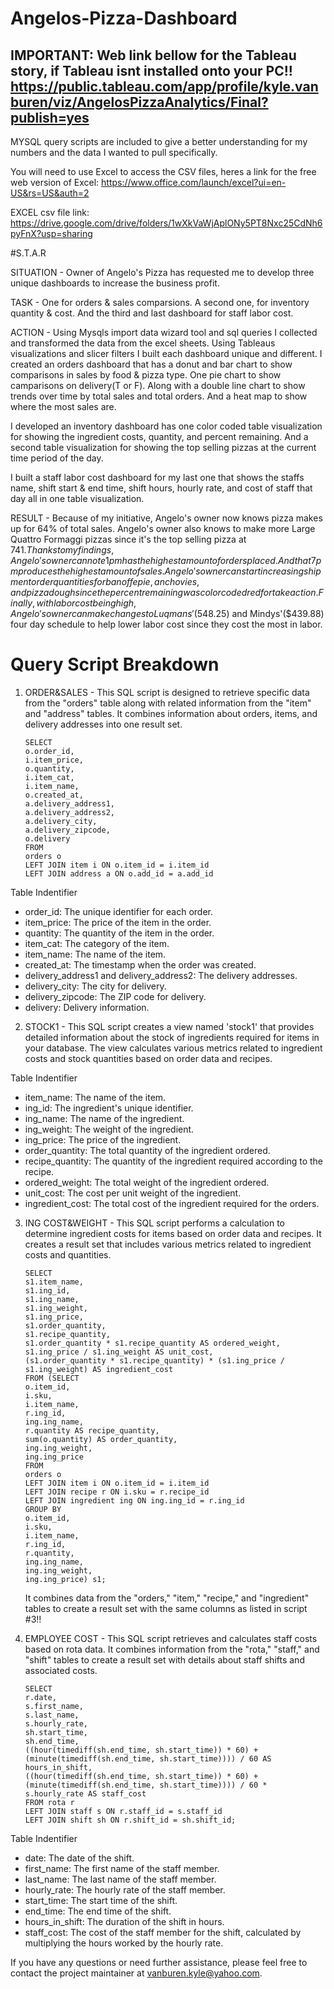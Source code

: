 # Angelos-Pizza-Dashboard
## IMPORTANT: Web link bellow for the Tableau story, if Tableau isnt installed onto your PC!! https://public.tableau.com/app/profile/kyle.vanburen/viz/AngelosPizzaAnalytics/Final?publish=yes

 MYSQL query scripts are included to give a better understanding for my numbers and the data I wanted to pull specifically.

You will need to use Excel to access the CSV files, heres a link for the free web version of Excel: https://www.office.com/launch/excel?ui=en-US&rs=US&auth=2
 
 EXCEL csv file link: https://drive.google.com/drive/folders/1wXkVaWjAplONy5PT8Nxc25CdNh6pyFnX?usp=sharing

#S.T.A.R

SITUATION - Owner of Angelo's Pizza has requested me to develop three unique dashboards to increase the business profit.

TASK - One for orders & sales comparsions. A second one, for inventory quantity & cost. And the third and last dashboard for staff labor cost.

ACTION - Using Mysqls import data wizard tool and sql queries I collected and transformed the data from the excel sheets. Using Tableaus visualizations and slicer filters I built each dashboard unique and different. I created an orders dashboard that has a donut and bar chart to show comparisons in sales by food & pizza type. One pie chart to show camparisons on delivery(T or F). Along with a double line chart to show trends over time by total sales and total orders. And a heat map to show where the most sales are.

I developed an inventory dashboard has one color coded table visualization for showing the ingredient costs, quantity, and percent remaining. And a second table visualization for showing the top selling pizzas at the current time period of the day.


I built a staff labor cost dashboard for my last one that shows the staffs name, shift start & end time, shift hours, hourly rate, and cost of staff that day all in one table visualization.

RESULT - Because of my initiative, Angelo's owner now knows pizza makes up for 64% of total sales. Angelo's owner also knows to make more Large Quattro Formaggi pizzas since it's the top selling pizza at $741. Thanks to my findings, Angelo's owner can note 1pm has the highest amount of orders placed. And that 7pm produces the highest amount of sales. Angelo's owner can start increasing shipment order quantities for banoffe pie, anchovies, and pizza dough since the percent remaining was color coded red for take action. Finally, with labor cost being high, Angelo's owner can make changes to Luqmans'($548.25) and Mindys'($439.88) four day schedule to help lower labor cost since they cost the most in labor.


 # Query Script Breakdown
 1. ORDER&SALES - This SQL script is designed to retrieve specific data from the "orders" table along with related information from the "item" and "address" tables. It combines information about orders, items, and delivery addresses into one result set.

        SELECT
	    o.order_id,
	    i.item_price,
	    o.quantity,
	    i.item_cat,
	    i.item_name,
	    o.created_at,
	    a.delivery_address1,
	    a.delivery_address2,
	    a.delivery_city,
	    a.delivery_zipcode,
	    o.delivery 
        FROM
	    orders o
	    LEFT JOIN item i ON o.item_id = i.item_id
	    LEFT JOIN address a ON o.add_id = a.add_id

Table Indentifier
    
- order_id: The unique identifier for each order.
- item_price: The price of the item in the order.
- quantity: The quantity of the item in the order.
- item_cat: The category of the item.
- item_name: The name of the item.
- created_at: The timestamp when the order was created.
- delivery_address1 and delivery_address2: The delivery addresses.
- delivery_city: The city for delivery.
- delivery_zipcode: The ZIP code for delivery.
- delivery: Delivery information.


2. STOCK1 - This SQL script creates a view named 'stock1' that provides detailed information about the stock of ingredients required for items in your database. The view calculates various metrics related to ingredient costs and stock quantities based on order data and recipes.

Table Indentifier

- item_name: The name of the item.
- ing_id: The ingredient's unique identifier.
- ing_name: The name of the ingredient.
- ing_weight: The weight of the ingredient.
- ing_price: The price of the ingredient.
- order_quantity: The total quantity of the ingredient ordered.
- recipe_quantity: The quantity of the ingredient required according to the recipe.
- ordered_weight: The total weight of the ingredient ordered.
- unit_cost: The cost per unit weight of the ingredient.
- ingredient_cost: The total cost of the ingredient required for the orders.


3. ING COST&WEIGHT - This SQL script performs a calculation to determine ingredient costs for items based on order data and recipes. It creates a result set that includes various metrics related to ingredient costs and quantities.

       SELECT
       s1.item_name,
       s1.ing_id,
       s1.ing_name,
       s1.ing_weight,
       s1.ing_price,
       s1.order_quantity,
       s1.recipe_quantity,
       s1.order_quantity * s1.recipe_quantity AS ordered_weight,
       s1.ing_price / s1.ing_weight AS unit_cost,
       (s1.order_quantity * s1.recipe_quantity) * (s1.ing_price / s1.ing_weight) AS ingredient_cost
       FROM (SELECT
	   o.item_id,
       i.sku,
	   i.item_name,
       r.ing_id,
       ing.ing_name,
       r.quantity AS recipe_quantity,
	   sum(o.quantity) AS order_quantity,
       ing.ing_weight,
       ing.ing_price
       FROM 
	   orders o
	   LEFT JOIN item i ON o.item_id = i.item_id
       LEFT JOIN recipe r ON i.sku = r.recipe_id
       LEFT JOIN ingredient ing ON ing.ing_id = r.ing_id
       GROUP BY 
	   o.item_id,
	   i.sku,
       i.item_name,
       r.ing_id,
       r.quantity,
       ing.ing_name,
       ing.ing_weight,
       ing.ing_price) s1;

   It combines data from the "orders," "item," "recipe," and "ingredient" tables to create a result set with the same columns as listed in script #3!!


4. EMPLOYEE COST - This SQL script retrieves and calculates staff costs based on rota data. It combines information from the "rota," "staff," and "shift" tables to create a result set with details about staff shifts and associated costs.

       SELECT
       r.date,
       s.first_name,
       s.last_name,
       s.hourly_rate,
       sh.start_time,
       sh.end_time,
       ((hour(timediff(sh.end_time, sh.start_time)) * 60) + (minute(timediff(sh.end_time, sh.start_time)))) / 60 AS hours_in_shift,
       ((hour(timediff(sh.end_time, sh.start_time)) * 60) + (minute(timediff(sh.end_time, sh.start_time)))) / 60 * s.hourly_rate AS staff_cost
       FROM rota r
       LEFT JOIN staff s ON r.staff_id = s.staff_id
       LEFT JOIN shift sh ON r.shift_id = sh.shift_id;
   
Table Indentifier
   
- date: The date of the shift.
- first_name: The first name of the staff member.
- last_name: The last name of the staff member.
- hourly_rate: The hourly rate of the staff member.
- start_time: The start time of the shift.
- end_time: The end time of the shift.
- hours_in_shift: The duration of the shift in hours.
- staff_cost: The cost of the staff member for the shift, calculated by multiplying the hours worked by the hourly rate.

If you have any questions or need further assistance, please feel free to contact the project maintainer at vanburen.kyle@yahoo.com.


   

   
